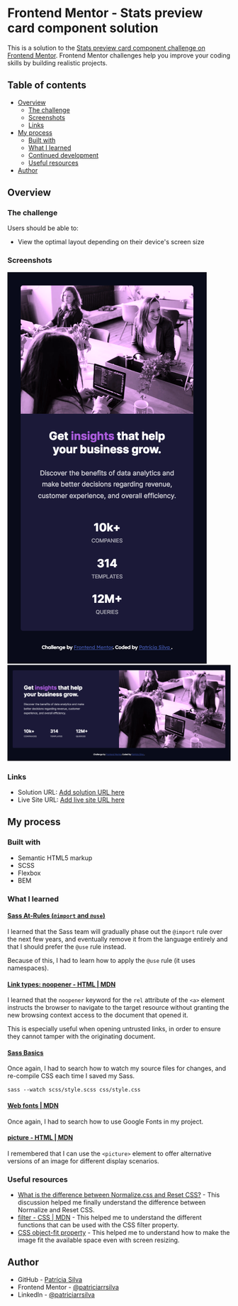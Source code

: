 # Frontend Mentor - Stats preview card component solution

This is a solution to the [Stats preview card component challenge on Frontend Mentor](https://www.frontendmentor.io/challenges/stats-preview-card-component-8JqbgoU62). Frontend Mentor challenges help you improve your coding skills by building realistic projects.

## Table of contents

- [Overview](#overview)
  - [The challenge](#the-challenge)
  - [Screenshots](#screenshots)
  - [Links](#links)
- [My process](#my-process)
  - [Built with](#built-with)
  - [What I learned](#what-i-learned)
  - [Continued development](#continued-development)
  - [Useful resources](#useful-resources)
- [Author](#author)

## Overview

### The challenge

Users should be able to:

- View the optimal layout depending on their device's screen size

### Screenshots

![Mobile](./screenshots/mobile.png)
![Laptop](./screenshots/laptop.png)

### Links

- Solution URL: [Add solution URL here](https://your-solution-url.com)
- Live Site URL: [Add live site URL here](https://your-live-site-url.com)

## My process

### Built with

- Semantic HTML5 markup
- SCSS
- Flexbox
- BEM

### What I learned

#### [Sass At-Rules (`@import` and `@use`)](https://sass-lang.com/documentation/at-rules/use#loading-members)

I learned that the Sass team will gradually phase out the `@import` rule over the next few years, and eventually remove it from the language entirely and that I should prefer the `@use` rule instead.

Because of this, I had to learn how to apply the `@use` rule (it uses namespaces).

#### [Link types: noopener - HTML | MDN](https://developer.mozilla.org/en-US/docs/Web/HTML/Link_types/noopener)

I learned that the `noopener` keyword for the `rel` attribute of the `<a>` element instructs the browser to navigate to the target resource without granting the new browsing context access to the document that opened it.

This is especially useful when opening untrusted links, in order to ensure they cannot tamper with the originating document.

#### [Sass Basics](https://sass-lang.com/guide)

Once again, I had to search how to watch my source files for changes, and re-compile CSS each time I saved my Sass.

```
sass --watch scss/style.scss css/style.css
```

#### [Web fonts | MDN](https://developer.mozilla.org/en-US/docs/Learn/CSS/Styling_text/Web_fonts#using_an_online_font_service)

Once again, I had to search how to use Google Fonts in my project.

#### [picture - HTML | MDN](https://developer.mozilla.org/en-US/docs/Web/HTML/Element/picture)

I remembered that I can use the `<picture>` element to offer alternative versions of an image for different display scenarios.

### Useful resources

- [What is the difference between Normalize.css and Reset CSS?](https://stackoverflow.com/questions/6887336/what-is-the-difference-between-normalize-css-and-reset-css) - This discussion helped me finally understand the difference between Normalize and Reset CSS.
- [filter - CSS | MDN](https://developer.mozilla.org/en-US/docs/Web/CSS/filter) - This helped me to understand the different functions that can be used with the CSS filter property.
- [CSS object-fit property](https://www.w3schools.com/css/css3_object-fit.asp) - This helped me to understand how to make the image fit the available space even with screen resizing.

## Author

- GitHub - [Patrícia Silva](https://github.com/patriciarrsilva)
- Frontend Mentor - [@patriciarrsilva](https://www.frontendmentor.io/profile/patriciarrsilva)
- LinkedIn - [@patriciarrsilva](https://www.linkedin.com/in/patriciarrsilva/)